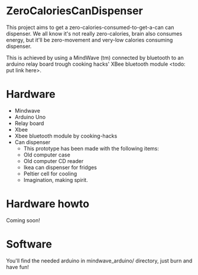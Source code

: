 ZeroCaloriesCanDispenser
========================

This project aims to get a zero-calories-consumed-to-get-a-can can dispenser.
We all know it's not really zero-calories, brain also consumes energy, but it'll
be zero-movement and very-low calories consuming dispenser.

This is achieved by using a MindWave (tm) connected by bluetooth to an arduino
relay board trough cooking hacks' XBee bluetooth module <todo: put link here>.

Hardware
========

* Mindwave
* Arduino Uno
* Relay board
* Xbee
* Xbee bluetooth module by cooking-hacks
* Can dispenser
    - This prototype has been made with the following items:
    - Old computer case
    - Old computer CD reader
    - Ikea can dispenser for fridges
    - Peltier cell for cooling
    - Imagination, making spirit.

Hardware howto
==============

Coming soon!


Software
==========

You'll find the needed arduino in mindwave_arduino/ directory, just burn and
have fun!
